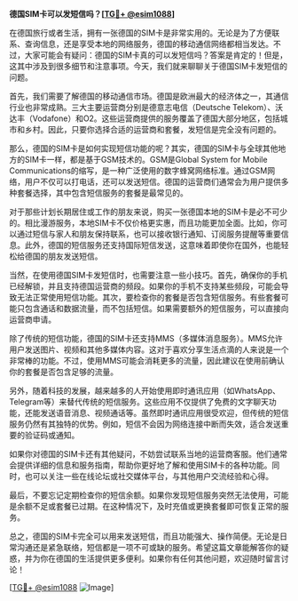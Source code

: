 **德国SIM卡可以发短信吗？[[TG💪+ @esim1088](https://t.me/s/esim1088)]**

在德国旅行或者生活，拥有一张德国的SIM卡是非常实用的。无论是为了方便联系、查询信息，还是享受本地的网络服务，德国的移动通信网络都相当发达。不过，大家可能会有疑问：德国的SIM卡真的可以发短信吗？答案是肯定的！但是，这其中涉及到很多细节和注意事项。今天，我们就来聊聊关于德国SIM卡发短信的问题。

首先，我们需要了解德国的移动通信市场。德国是欧洲最大的经济体之一，其通信行业也非常成熟。三大主要运营商分别是德意志电信（Deutsche Telekom）、沃达丰（Vodafone）和O2。这些运营商提供的服务覆盖了德国大部分地区，包括城市和乡村。因此，只要你选择合适的运营商和套餐，发短信是完全没有问题的。

那么，德国的SIM卡是如何实现短信功能的呢？其实，德国的SIM卡与全球其他地方的SIM卡一样，都是基于GSM技术的。GSM是Global System for Mobile Communications的缩写，是一种广泛使用的数字蜂窝网络标准。通过GSM网络，用户不仅可以打电话，还可以发送短信。德国的运营商们通常会为用户提供多种套餐选择，其中包含短信服务的套餐是最常见的。

对于那些计划长期居住或工作的朋友来说，购买一张德国本地的SIM卡是必不可少的。相比漫游服务，本地SIM卡不仅价格更实惠，而且功能更加全面。比如，你可以通过短信与家人和朋友保持联系，也可以接收银行通知、订阅服务提醒等重要信息。此外，德国的短信服务还支持国际短信发送，这意味着即使你在国外，也能轻松给德国的朋友发送短信。

当然，在使用德国SIM卡发短信时，也需要注意一些小技巧。首先，确保你的手机已经解锁，并且支持德国运营商的频段。如果你的手机不支持某些频段，可能会导致无法正常使用短信功能。其次，要检查你的套餐是否包含短信服务。有些套餐可能只包含通话和数据流量，而不包括短信。如果需要额外的短信服务，可以直接向运营商申请。

除了传统的短信功能，德国的SIM卡还支持MMS（多媒体消息服务）。MMS允许用户发送图片、视频和其他多媒体内容。这对于喜欢分享生活点滴的人来说是一个非常棒的功能。不过，使用MMS可能会消耗更多的流量，因此建议在使用前确认你的套餐是否包含足够的流量。

另外，随着科技的发展，越来越多的人开始使用即时通讯应用（如WhatsApp、Telegram等）来替代传统的短信服务。这些应用不仅提供了免费的文字聊天功能，还能发送语音消息、视频通话等。虽然即时通讯应用很受欢迎，但传统的短信服务仍然有其独特的优势。例如，短信不会因为网络连接中断而失效，适合发送重要的验证码或通知。

如果你对德国的SIM卡还有其他疑问，不妨尝试联系当地的运营商客服。他们通常会提供详细的信息和服务指南，帮助你更好地了解和使用SIM卡的各种功能。同时，也可以关注一些在线论坛或社交媒体平台，与其他用户交流经验和心得。

最后，不要忘记定期检查你的短信余额。如果你发现短信服务突然无法使用，可能是余额不足或套餐已过期。在这种情况下，及时充值或更换套餐即可恢复正常的服务。

总之，德国的SIM卡完全可以用来发送短信，而且功能强大、操作简便。无论是日常沟通还是紧急联络，短信都是一项不可或缺的服务。希望这篇文章能解答你的疑惑，并为你在德国的生活提供更多便利。如果你有任何其他问题，欢迎随时留言讨论！

[[TG💪+ @esim1088](https://t.me/s/esim1088) ![Image](https://i.postimg.cc/4NQfJmqS/Snipaste-2025-05-13-00-14-12.png)]